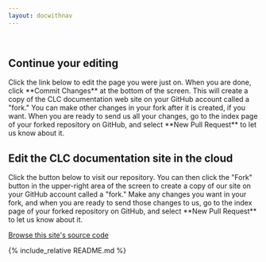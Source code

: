 ```yaml
---
layout: docwithnav
---
```


<p>&nbsp;</p>
<script language="JavaScript">
var forwarding=window.location.hash.replace("#","");
$( document ).ready(function() {
    if(forwarding) {
    	$("#generalInstructions").hide();
    	$("#continueEdit").show();
    	$("#continueEditButton").text("Edit " + forwarding);
    	$("#continueEditButton").attr("href", "https://github.com/gertisdemo/gertisdemo.github.io/edit/master/" + forwarding)
    } else {
        $("#generalInstructions").show();
    	$("#continueEdit").hide();
    }
});
</script>
<div id="continueEdit">

<h2>Continue your editing</h2>

<p>Click the link below to edit the page you were just on. When you are done, click **Commit Changes** at the bottom of the screen. This will create a copy of the CLC documentation web site on your GitHub account called a "fork." You can make other changes in your fork after it is created, if you want. When you are ready to send us all your changes, go to the index page of your forked repository on GitHub, and select **New Pull Request** to let us know about it.</p>

<p><a id="continueEditButton" class="button"></a></p>

</div>
<div id="generalInstructions">

<h2>Edit the CLC documentation site in the cloud</h2>

<p>Click the button below to visit our repository. You can then click the "Fork" button in the upper-right area of the screen to create a copy of our site on your GitHub account called a "fork." Make any changes you want in your fork, and when you are ready to send those changes to us, go to the index page of your forked repository on GitHub, and select **New Pull Request** to let us know about it.</p>

<p><a class="button" href="https://github.com/gertisdemo/gertisdemo.github.io/">Browse this site's source code</a></p>

</div>


{% include_relative README.md %}
